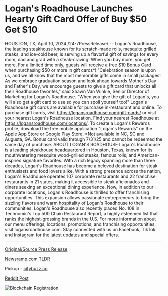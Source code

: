 # Logan's Roadhouse Launches Hearty Gift Card Offer of Buy $50 Get $10

HOUSTON, TX, April 10, 2024 /24-7PressRelease/ -- Logan's Roadhouse, the leading steakhouse known for its scratch-made rolls, mesquite grilled steaks, and ice-cold beer, is serving up a flavorful gift of savings for every mom, dad and grad with a steak-craving! When you buy more, you get more. For a limited time only, guests will receive a free $10 Bonus Card when purchasing $50 or more in gift cards*!  "Celebration season is upon us, and we all know that the most memorable gifts come in small packages! As we embrace graduation season and look ahead towards Mother's Day and Father's Day, we encourage guests to give a gift card that unlocks all their Roadhouse favorites," said Shawn Van Winkle, Senior Director of Marketing for Logan's Roadhouse. "When you give the gift of Logan's, you will also get a gift card to use so you can spoil yourself too!"   Logan's Roadhouse gift cards are available for purchase in-restaurant and online. To purchase gift cards, visit https://logansroadhouse.com/gift-cards/ or visit your nearest Logan's Roadhouse location. Find your nearest Roadhouse at https://logansroadhouse.com/locations/. To create a Logan's Rewards profile, download the free mobile application "Logan's Rewards" on the Apple App Store or Google Play Store.   *Not available in NC, SC and Augusta, GA. Bonus card valid through 7/31/25 and cannot be redeemed the same day of purchase.  ABOUT LOGAN'S ROADHOUSE Logan's Roadhouse is a leading steakhouse headquartered in Houston, Texas, known for its mouthwatering mesquite wood-grilled steaks, famous rolls, and American-inspired signature favorites. With a rich legacy spanning more than three decades, Logan's Roadhouse has become a beloved destination for steak enthusiasts and food lovers alike.   With a strong presence across the nation, Logan's Roadhouse operates 107 corporate restaurants and 22 franchise restaurants in 21 states, making it accessible to steak aficionados and diners seeking an exceptional dining experience. Now, in addition to our corporate locations, Logan's Roadhouse is thrilled to offer franchising opportunities. This expansion allows passionate entrepreneurs to bring the sizzling flavors and warm hospitality of Logan's Roadhouse to their communities. Logan's Roadhouse also recently placed No. 108 in Technomic's Top 500 Chain Restaurant Report, a highly esteemed list that ranks the highest-grossing brands in the U.S.   For more information about our menu offerings, locations, promotions, and franchising opportunities, visit logansroadhouse.com. Stay connected with us on Facebook, TikTok and Instagram for the latest updates and special offers. 

---

[Original/Source Press Release](https://www.24-7pressrelease.com/press-release/509934/logans-roadhouse-launches-hearty-gift-card-offer-of-buy-50-get-10)
                    

[Newsramp.com TLDR](https://newsramp.com/curated-news/logan-s-roadhouse-offers-special-deal-on-gift-cards-for-moms-dads-and-grads/915fc70e386bd5f58392298128722fc2) 


Pickup - [citybuzz.co](https://citybuzz.co/2024/04/10/logan-s-roadhouse-offers-hearty-gift-card-promotion-buy-50-get-10)
 



[Reddit Post](https://www.reddit.com/r/newsramp/comments/1c0fmmj/logans_roadhouse_offers_special_deal_on_gift/) 



![Blockchain Registration](https://cdn.newsramp.app/24-7PressRelease/qrcode/244/10/kissLhcl.webp)